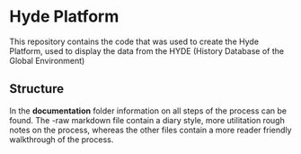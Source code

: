 # Hyde Platform
This repository contains the code that was used to create the Hyde Platform, used to display the data from the HYDE (History Database of the Global Environment)
## Structure
In the **documentation** folder information on all steps of the process can be found. The -raw markdown file contain a diary style, more utilitation rough notes on the process, whereas the other files contain a more reader friendly walkthrough of the process. 
